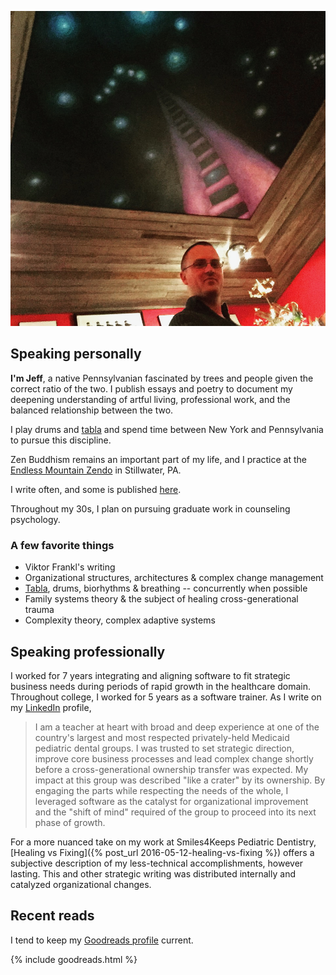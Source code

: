 ![Jim Lennox's painting in Hunlock Creek, PA](/assets/self.png)

## Speaking personally

**I'm Jeff**, a native Pennsylvanian fascinated by trees and people given the correct ratio of the two. I publish essays and poetry to document my deepening understanding of artful living, professional work, and the balanced relationship between the two.

I play drums and [tabla](/tabla/) and spend time between New York and Pennsylvania to pursue this discipline.

Zen Buddhism remains an important part of my life, and I practice at the [Endless Mountain Zendo](http://www.endlessmountainzendo.org) in Stillwater, PA.

I write often, and some is published [here](/archives).

Throughout my 30s, I plan on pursuing graduate work in counseling psychology.

### A few favorite things

- Viktor Frankl's writing
- Organizational structures, architectures & complex change management
- [Tabla](/tabla/), drums, biorhythms & breathing -- concurrently when possible
- Family systems theory & the subject of healing cross-generational trauma
- Complexity theory, complex adaptive systems

## Speaking professionally

I worked for 7 years integrating and aligning software to fit strategic business needs during periods of rapid growth in the healthcare domain. Throughout college, I worked for 5 years as a software trainer. As I write on my [LinkedIn](https://www.linkedin.com/in/brozena) profile,

> I am a teacher at heart with broad and deep experience at one of the country's largest and most respected privately-held Medicaid pediatric dental groups. I was trusted to set strategic direction, improve core business processes and lead complex change shortly before a cross-generational ownership transfer was expected. My impact at this group was described "like a crater" by its ownership. By engaging the parts while respecting the needs of the whole, I leveraged software as the catalyst for organizational improvement and the "shift of mind" required of the group to proceed into its next phase of growth.

For a more nuanced take on my work at Smiles4Keeps Pediatric Dentistry, [Healing vs Fixing]({% post_url 2016-05-12-healing-vs-fixing %}) offers a subjective description of my less-technical accomplishments, however lasting. This and other strategic writing was distributed internally and catalyzed organizational changes.

## Recent reads

I tend to keep my [Goodreads profile](https://goodreads.com/brozena) current.

{% include goodreads.html %}
